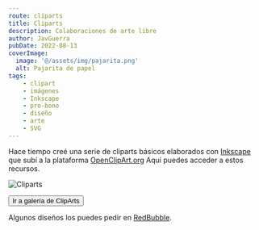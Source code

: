 ```yaml
---
route: cliparts
title: Cliparts
description: Colaboraciones de arte libre
author: JavGuerra
pubDate: 2022-08-13
coverImage:
  image: '@/assets/img/pajarita.png'
  alt: Pajarita de papel
tags:
    - clipart
    - imágenes
    - Inkscape
    - pro-bono
    - diseño
    - arte
    - SVG
---
```

Hace tiempo creé una serie de cliparts básicos elaborados con [Inkscape](https://inkscape.org/es/) que subí a la plataforma [OpenClipArt.org](https://openclipart.org/) Aquí puedes acceder a estos recursos.

![Cliparts](@/assets/img/cliparts.png)

[<button>Ir a galería de ClipArts</button>](https://openclipart.org/search/?query=badaman)

Algunos diseños los puedes pedir en [RedBubble](https://www.redbubble.com/es/people/javguerra/shop).
